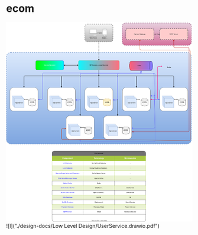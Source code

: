 

# ecom

![logo](./design-docs/HLD.svg)
![l]("./design-docs/Low Level Design/UserService.drawio.pdf")

